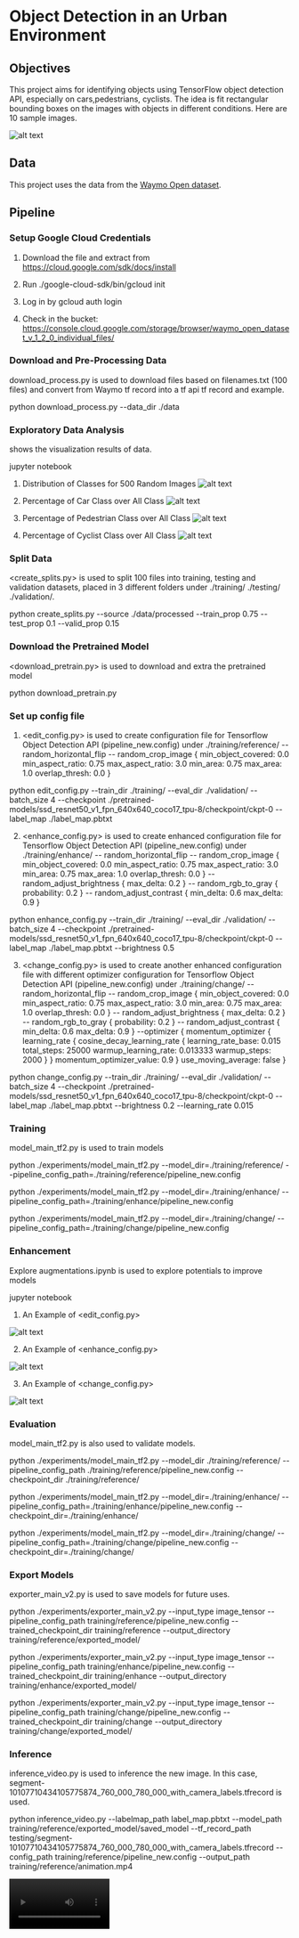 # Object Detection in an Urban Environment

## Objectives

This project aims for identifying objects using TensorFlow object detection API, especially on cars,pedestrians, cyclists. The idea is fit rectangular bounding boxes on the images with objects in different conditions. Here are 10 sample images.  

![alt text](https://github.com/vickyting0910/objectdetection/blob/main/images/samples.png?raw=true)

## Data

This project uses the data from the [Waymo Open dataset](https://waymo.com/open/). 

## Pipeline

### Setup Google Cloud Credentials

1. Download the file and extract from https://cloud.google.com/sdk/docs/install

2. Run ./google-cloud-sdk/bin/gcloud init

3. Log in by gcloud auth login

4. Check in the bucket: https://console.cloud.google.com/storage/browser/waymo_open_dataset_v_1_2_0_individual_files/


### Download and Pre-Processing Data

download_process.py is used to download files based on filenames.txt (100 files) and convert from Waymo tf record into a tf api tf record and example.

python download_process.py --data_dir ./data

### Exploratory Data Analysis

<Exploratory Data Analysis.ipynb> shows the visualization results of data. 

jupyter notebook

1. Distribution of Classes for 500 Random Images
![alt text](https://github.com/vickyting0910/objectdetection/blob/main/images/distribution.png?raw=true)

2. Percentage of Car Class over All Class
![alt text](https://github.com/vickyting0910/objectdetection/blob/main/images/car.png?raw=true)

3. Percentage of Pedestrian Class over All Class
![alt text](https://github.com/vickyting0910/objectdetection/blob/main/images/ped.png?raw=true)

4. Percentage of Cyclist Class over All Class
![alt text](https://github.com/vickyting0910/objectdetection/blob/main/images/cyc.png?raw=true)

### Split Data

<create_splits.py> is used to split 100 files into training, testing and validation datasets, placed in 3 different folders under ./training/ ./testing/ ./validation/.  

python create_splits.py --source ./data/processed --train_prop 0.75 --test_prop 0.1 --valid_prop 0.15

### Download the Pretrained Model

<download_pretrain.py> is used to download and extra the pretrained model

python download_pretrain.py

### Set up config file

1. <edit_config.py> is used to create configuration file for Tensorflow Object Detection API (pipeline_new.config) under ./training/reference/
-- random_horizontal_flip
-- random_crop_image {
      min_object_covered: 0.0
      min_aspect_ratio: 0.75
      max_aspect_ratio: 3.0
      min_area: 0.75
      max_area: 1.0
      overlap_thresh: 0.0
    }

python edit_config.py --train_dir ./training/ --eval_dir ./validation/ --batch_size 4 --checkpoint ./pretrained-models/ssd_resnet50_v1_fpn_640x640_coco17_tpu-8/checkpoint/ckpt-0 --label_map ./label_map.pbtxt

2. <enhance_config.py> is used to create enhanced configuration file for Tensorflow Object Detection API (pipeline_new.config) under ./training/enhance/
-- random_horizontal_flip
-- random_crop_image {
      min_object_covered: 0.0
      min_aspect_ratio: 0.75
      max_aspect_ratio: 3.0
      min_area: 0.75
      max_area: 1.0
      overlap_thresh: 0.0
    }
-- random_adjust_brightness {
      max_delta: 0.2
    }
-- random_rgb_to_gray {
      probability: 0.2
    }
-- random_adjust_contrast {
      min_delta: 0.6
      max_delta: 0.9
    }

python enhance_config.py --train_dir ./training/ --eval_dir ./validation/ --batch_size 4 --checkpoint ./pretrained-models/ssd_resnet50_v1_fpn_640x640_coco17_tpu-8/checkpoint/ckpt-0 --label_map ./label_map.pbtxt --brightness 0.5

3. <change_config.py> is used to create another enhanced configuration file with different optimizer configuration for Tensorflow Object Detection API (pipeline_new.config) under ./training/change/
-- random_horizontal_flip
-- random_crop_image {
      min_object_covered: 0.0
      min_aspect_ratio: 0.75
      max_aspect_ratio: 3.0
      min_area: 0.75
      max_area: 1.0
      overlap_thresh: 0.0
    }
-- random_adjust_brightness {
      max_delta: 0.2
    }
-- random_rgb_to_gray {
      probability: 0.2
    }
-- random_adjust_contrast {
      min_delta: 0.6
      max_delta: 0.9
    }
--optimizer {
    momentum_optimizer {
      learning_rate {
        cosine_decay_learning_rate {
          learning_rate_base: 0.015
          total_steps: 25000
          warmup_learning_rate: 0.013333
          warmup_steps: 2000
        }
      }
      momentum_optimizer_value: 0.9
    }
    use_moving_average: false
  }

python change_config.py --train_dir ./training/ --eval_dir ./validation/ --batch_size 4 --checkpoint ./pretrained-models/ssd_resnet50_v1_fpn_640x640_coco17_tpu-8/checkpoint/ckpt-0 --label_map ./label_map.pbtxt --brightness 0.2 --learning_rate 0.015

### Training

model_main_tf2.py is used to train models

python ./experiments/model_main_tf2.py --model_dir=./training/reference/ --pipeline_config_path=./training/reference/pipeline_new.config

python ./experiments/model_main_tf2.py --model_dir=./training/enhance/ --pipeline_config_path=./training/enhance/pipeline_new.config

python ./experiments/model_main_tf2.py --model_dir=./training/change/ --pipeline_config_path=./training/change/pipeline_new.config


### Enhancement

Explore augmentations.ipynb is used to explore potentials to improve models

jupyter notebook

1. An Example of <edit_config.py>

![alt text](https://github.com/vickyting0910/objectdetection/blob/main/images/referenceexample.png?raw=true)

2. An Example of <enhance_config.py>

![alt text](https://github.com/vickyting0910/objectdetection/blob/main/images/enhanceexample.png?raw=true)

3. An Example of <change_config.py>

![alt text](https://github.com/vickyting0910/objectdetection/blob/main/images/changeexample.png?raw=true)

### Evaluation

model_main_tf2.py is also used to validate models. 

python ./experiments/model_main_tf2.py --model_dir ./training/reference/ --pipeline_config_path ./training/reference/pipeline_new.config --checkpoint_dir ./training/reference/

python ./experiments/model_main_tf2.py --model_dir=./training/enhance/ --pipeline_config_path=./training/enhance/pipeline_new.config --checkpoint_dir=./training/enhance/

python ./experiments/model_main_tf2.py --model_dir=./training/change/ --pipeline_config_path=./training/change/pipeline_new.config --checkpoint_dir=./training/change/

### Export Models 

exporter_main_v2.py is used to save models for future uses. 

python ./experiments/exporter_main_v2.py --input_type image_tensor --pipeline_config_path training/reference/pipeline_new.config --trained_checkpoint_dir training/reference --output_directory training/reference/exported_model/

python ./experiments/exporter_main_v2.py --input_type image_tensor --pipeline_config_path training/enhance/pipeline_new.config --trained_checkpoint_dir training/enhance --output_directory training/enhance/exported_model/

python ./experiments/exporter_main_v2.py --input_type image_tensor --pipeline_config_path training/change/pipeline_new.config --trained_checkpoint_dir training/change --output_directory training/change/exported_model/

### Inference

inference_video.py is used to inference the new image. In this case, segment-10107710434105775874_760_000_780_000_with_camera_labels.tfrecord is used. 

python inference_video.py --labelmap_path label_map.pbtxt --model_path training/reference/exported_model/saved_model --tf_record_path testing/segment-10107710434105775874_760_000_780_000_with_camera_labels.tfrecord --config_path training/reference/pipeline_new.config --output_path training/reference/animation.mp4

<video src='https://github.com/vickyting0910/objectdetection/blob/main/images/animation_reference.mp4' width=180/>

python inference_video.py --labelmap_path label_map.pbtxt --model_path training/enhance/exported_model/saved_model --tf_record_path testing/segment-10107710434105775874_760_000_780_000_with_camera_labels.tfrecord --config_path training/enhance/pipeline_new.config --output_path training/enhance/animation.mp4

<video src='https://github.com/vickyting0910/objectdetection/blob/main/images/animation_enhance.mp4' width=180/>

python inference_video.py --labelmap_path label_map.pbtxt --model_path training/change/exported_model/saved_model --tf_record_path testing/segment-10107710434105775874_760_000_780_000_with_camera_labels.tfrecord --config_path training/change/pipeline_new.config --output_path training/change/animation.mp4

<video src='https://github.com/vickyting0910/objectdetection/blob/main/images/animation_change.mp4' width=180/>

